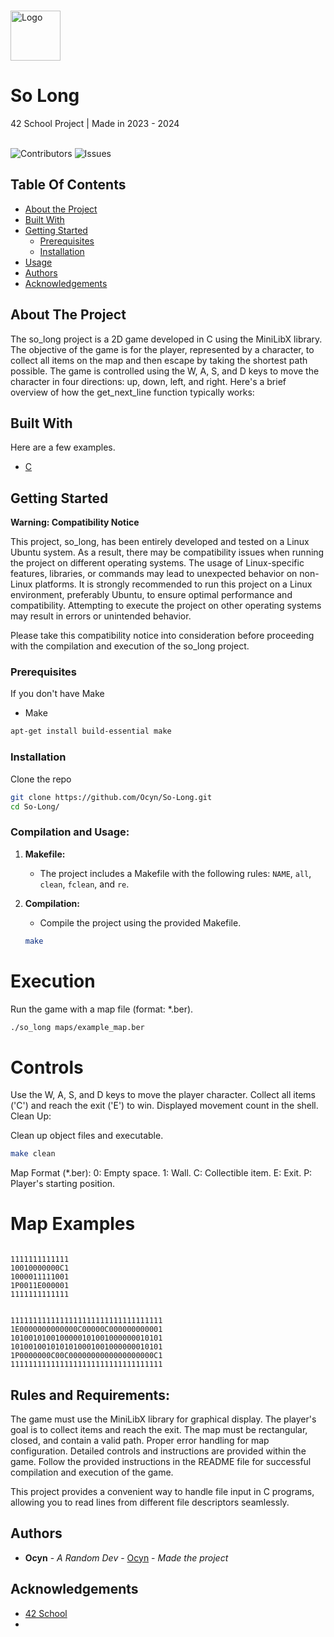 <br/>
<p>
  <a href="https://github.com/Ocyn/So-Long">
    <img src="https://upload.wikimedia.org/wikipedia/commons/thumb/8/8d/42_Logo.svg/768px-42_Logo.svg.png" alt="Logo" width="80" height="80">
  </a>

  <h1>So Long</h1>

  <p>
    42 School Project | Made in 2023 - 2024
    <br/>
    <br/>
  </p>
</p>

![Contributors](https://img.shields.io/github/contributors/Ocyn/So-Long?color=dark-green) ![Issues](https://img.shields.io/github/issues/Ocyn/So-Long) 

## Table Of Contents

* [About the Project](#about-the-project)
* [Built With](#built-with)
* [Getting Started](#getting-started)
  * [Prerequisites](#prerequisites)
  * [Installation](#installation)
* [Usage](#usage)
* [Authors](#authors)
* [Acknowledgements](#acknowledgements)

## About The Project

The so_long project is a 2D game developed in C using the MiniLibX library. 
The objective of the game is for the player, represented by a character, to collect all items on the map and then escape by taking the shortest path possible. 
The game is controlled using the W, A, S, and D keys to move the character in four directions: up, down, left, and right.
Here's a brief overview of how the get_next_line function typically works:

## Built With

Here are a few examples.

* [C](https://en.wikipedia.org/wiki/C_(programming_language))

## Getting Started

**Warning: Compatibility Notice**

This project, so_long, has been entirely developed and tested on a Linux Ubuntu system. As a result, there may be compatibility issues when running the project on different operating systems. The usage of Linux-specific features, libraries, or commands may lead to unexpected behavior on non-Linux platforms.
It is strongly recommended to run this project on a Linux environment, preferably Ubuntu, to ensure optimal performance and compatibility. Attempting to execute the project on other operating systems may result in errors or unintended behavior.

Please take this compatibility notice into consideration before proceeding with the compilation and execution of the so_long project.

### Prerequisites

If you don't have Make
* Make

```sh
apt-get install build-essential make
```

### Installation

Clone the repo

```sh
git clone https://github.com/Ocyn/So-Long.git
cd So-Long/
```

### Compilation and Usage:

1. **Makefile:**
   - The project includes a Makefile with the following rules: `NAME`, `all`, `clean`, `fclean`, and `re`.

2. **Compilation:**
   - Compile the project using the provided Makefile.

   ```bash
   make
   ```
# Execution
Run the game with a map file (format: *.ber).
```bash
./so_long maps/example_map.ber
```
# Controls
Use the W, A, S, and D keys to move the player character.
Collect all items ('C') and reach the exit ('E') to win.
Displayed movement count in the shell.
Clean Up:

Clean up object files and executable.
```bash
make clean
```
Map Format (*.ber):
0: Empty space.
1: Wall.
C: Collectible item.
E: Exit.
P: Player's starting position.

# Map Examples
```plaintext

1111111111111
10010000000C1
1000011111001
1P0011E000001
1111111111111
```
```plaintext

1111111111111111111111111111111111
1E0000000000000C00000C000000000001
1010010100100000101001000000010101
1010010010101010001001000000010101
1P0000000C00C0000000000000000000C1
1111111111111111111111111111111111
```
## Rules and Requirements:
The game must use the MiniLibX library for graphical display.
The player's goal is to collect items and reach the exit.
The map must be rectangular, closed, and contain a valid path.
Proper error handling for map configuration.
Detailed controls and instructions are provided within the game.
Follow the provided instructions in the README file for successful compilation and execution of the game.

This project provides a convenient way to handle file input in C programs, allowing you to read lines from different file descriptors seamlessly.
## Authors

* **Ocyn** - *A Random Dev* - [Ocyn](https://github.com/Ocyn) - *Made the project*

## Acknowledgements

* [42 School](https://github.com/42School)
* 
